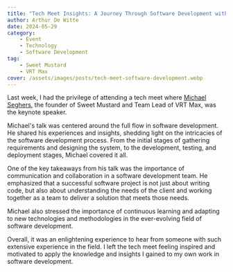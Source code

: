 ```yaml
---
title: "Tech Meet Insights: A Journey Through Software Development with Michael Seghers"
author: Arthur De Witte
date: 2024-05-29
category:
    - Event
    - Technology
    - Software Development
tag:
    - Sweet Mustard
    - VRT Max
cover: /assets/images/posts/tech-meet-software-development.webp
---
```

Last week, I had the privilege of attending a tech meet where [Michael Seghers](https://www.linkedin.com/in/mikeseghers/), the founder of Sweet Mustard and Team Lead of VRT Max, was the keynote speaker.

Michael's talk was centered around the full flow in software development. He shared his experiences and insights, shedding light on the intricacies of the software development process. From the initial stages of gathering requirements and designing the system, to the development, testing, and deployment stages, Michael covered it all.

One of the key takeaways from his talk was the importance of communication and collaboration in a software development team. He emphasized that a successful software project is not just about writing code, but also about understanding the needs of the client and working together as a team to deliver a solution that meets those needs.

Michael also stressed the importance of continuous learning and adapting to new technologies and methodologies in the ever-evolving field of software development.

Overall, it was an enlightening experience to hear from someone with such extensive experience in the field. I left the tech meet feeling inspired and motivated to apply the knowledge and insights I gained to my own work in software development.